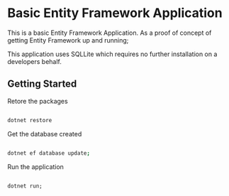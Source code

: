 # Basic Entity Framework Application

This is a basic Entity Framework Application. As a proof of concept of getting Entity Framework up and running;

This application uses SQLLite which requires no further installation on a developers behalf.

## Getting Started

Retore the packages

```bash

dotnet restore

```

Get the database created

```bash

dotnet ef database update;

```

Run the application

```

dotnet run;

```